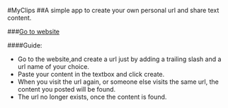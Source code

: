 #MyClips
##A simple app to create your own personal url and share text content.

###[Go to website](https://myclips.herokuapp.com)

####Guide:
* Go to the website,and create a url just by adding a trailing slash and a url name of your choice.<br>
* Paste your content in the textbox and click create.<br>
* When you visit the url again, or someone else visits the same url, the content you posted will be found.<br>
* The url no longer exists, once the content is found.
